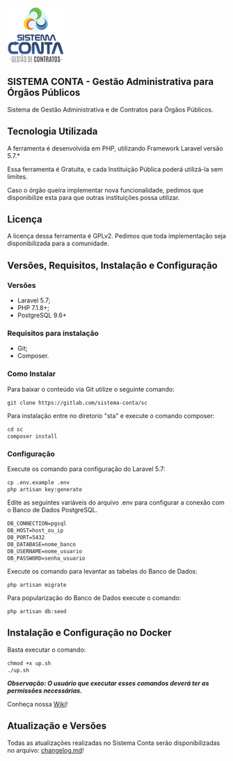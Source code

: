 ![Logo](public/img/logo_mail.png)
## SISTEMA CONTA - Gestão Administrativa para Órgãos Públicos
Sistema de Gestão Administrativa e de Contratos para Órgãos Públicos.

## Tecnologia Utilizada

A ferramenta é desenvolvida em PHP, utilizando  Framework Laravel versão 5.7.*

Essa ferramenta é Gratuita, e cada Instituição Pública poderá utilizá-la sem limites.
 
Caso o órgão queira implementar nova funcionalidade, pedimos que disponibilize esta para que outras instituições possa utilizar.

## Licença

A licença dessa ferramenta é GPLv2. Pedimos que toda implementação seja disponibilizada para a comunidade.

## Versões, Requisitos, Instalação e Configuração

### Versões

- Laravel 5.7;
- PHP 7.1.8+;
- PostgreSQL 9.6+

### Requisitos para instalação

- Git;
- Composer.

### Como Instalar
Para baixar o conteúdo via Git utilize o seguinte comando:
```
git clone https://gitlab.com/sistema-conta/sc
```

Para instalação entre no diretorio "sta" e execute o comando composer:
```
cd sc
composer install
```

### Configuração

Execute os comando para configuração do Laravel 5.7:
```
cp .env.example .env
php artisan key:generate
```

Edite as seguintes variáveis do arquivo .env para configurar a conexão com o Banco de Dados PostgreSQL.

```
DB_CONNECTION=pgsql
DB_HOST=host_ou_ip
DB_PORT=5432
DB_DATABASE=nome_banco
DB_USERNAME=nome_usuario
DB_PASSWORD=senha_usuario
```
Execute os comando para levantar as tabelas do Banco de Dados:
```
php artisan migrate
```
Para popularização do Banco de Dados execute o comando:
```
php artisan db:seed
```

## Instalação e Configuração no Docker

Basta executar o comando:

```
chmod +x up.sh
./up.sh
```
__*Observação: O usuário que executar esses comandos deverá ter as permissões necessárias.*__

Conheça nossa [Wiki](https://gitlab.com/sistema-conta/sc/wikis/home)!

## Atualização e Versões

Todas as atualizações realizadas no Sistema Conta serão disponibilizadas no arquivo: [changelog.md](https://gitlab.com/sistema-conta/sc/blob/master/changelog.md)!
